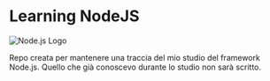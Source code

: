 # Learning NodeJS

![Node.js Logo](https://upload.wikimedia.org/wikipedia/commons/d/d9/Node.js_logo.svg)

Repo creata per mantenere una traccia del mio studio del framework Node.js. Quello che già conoscevo durante lo studio non sarà scritto.
